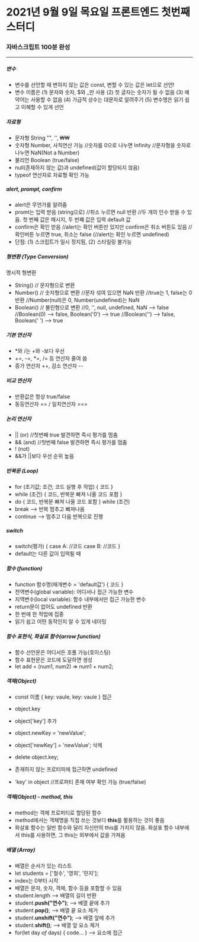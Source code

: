 # 2021년 9월 9일 목요일 프론트엔드 첫번째 스터디

### 자바스크립트 100분 완성
- - -
##### 변수
- 변수를 선언할 때 변하지 않는 값은 const, 변할 수 있는 값은 let으로 선언!
- 변수 이름은
    (1) 문자와 숫자, $와 _만 사용
    (2) 첫 글자는 숫자가 될 수 없음
    (3) 예약어는 사용할 수 없음
    (4) 가급적 상수는 대문자로 알려주기
    (5) 변수명은 읽기 쉽고 이해할 수 있게 선언


##### 자료형
- 문자형 String "", '', ₩₩
- 숫자형 Number, 사칙연산 가능
    //숫자를 0으로 나누면 Infinity
    //문자형을 숫자로 나누면 NaN(Not a Number)
- 불리언 Boolean (true/false)
- null(존재하지 않는 값)과 undefined(값이 할당되지 않음)
- typeof 연산자로 자료형 확인 가능


##### alert, prompt, confirm
- alert은 무언가를 알려줌
- promt는 입력 받음 (string으로)
    //취소 누르면 null 반환
    //두 개의 인수 받을 수 있음. 첫 번째 값은 메시지, 두 번쨰 값은 입력 default 값
- confirm은 확인 받음
    //alert는 확인 버튼만 있지만 confirm은 취소 버튼도 있음
    //확인버튼 누르면 true, 취소는 false
    (//alert는 확인 누르면 undefined)
- 단점: (1) 스크립트가 일시 정지됨, (2) 스타일링 불가능


##### 형변환 (Type Conversion)
명시적 형변환
- String() // 문자형으로 변환
- Number() // 숫자형으로 변환 
    //문자 섞여 있으면 NaN 반환
    //true는 1, false는 0 반환
    //Number(null)은 0, Number(undefined)는 NaN
- Boolean() // 불린형으로 변환
    //0, '', null, undefined, NaN --> false
    //Boolean(0) --> false, Boolean('0') --> true
    //Boolean('') --> false, Boolean(' ') --> true


##### 기본 연산자
- *와 /는 +와 -보다 우선
- +=, -=, *=, /= 등 연산자 줄여 씀
- 증가 연산자 ++, 감소 연산자 --


##### 비교 연산자
- 반환값은 항상 true/false
- 동등연산자 == / 일치연산자 ===


##### 논리 연산자
- || (or)
    //첫번째 true 발견하면 즉시 평가를 멈춤
- && (and)
    //첫번째 false 발견하면 즉시 평가를 멈춤
- ! (not)
- &&가 ||보다 우선 순위 높음


##### 반복문 (Loop)
- for (초기값; 조건; 코드 실행 후 작업) { 코드 }
- while (조건) { 코드, 반복문 빠져 나올 코드 포함 }
- do { 코드, 반복문 빠져 나올 코드 포함 } while (조건)
- break --> 반복 멈추고 빠져나옴
- continue --> 멈추고 다음 반복으로 진행


##### switch
- switch(평가) { case A: //코드 case B: //코드 }
- default는 다른 값이 입력될 때


##### 함수 (function)
- function 함수명(매개변수 = 'default값') { 코드 }
- 전역변수(global variable): 어디서나 접근 가능한 변수
- 지역변수(local variable): 함수 내부에서만 접근 가능한 변수
- return문이 없어도 undefined 반환
- 한 번에 한 작업에 집중
- 읽기 쉽고 어떤 동작인지 알 수 있게 네이밍


##### 함수 표현식, 화살표 함수(arrow function)
- 함수 선언문은 어디서든 호풀 가능(호이스팅)
- 함수 표현문은 코드에 도달하면 생성
- let add = (num1, num2) => num1 + num2;


##### 객체(Object)
- const 이름 { key: vaule, key: vaule }
접근
- object.key
- object['key']
추가
- object.newKey = 'newValue';
- object['newKey'] = 'newValue';
삭제
- delete object.key;

- 존재하지 않는 프로터피에 접근하면 undefined
- 'key' in object //프로퍼티 존재 여부 확인 가능 (true/false)


##### 객체(Object) - method, this
- method는 객체 프로퍼티로 할당된 함수
- method에서는 객체명을 직접 쓰는 것보다 **this**를 활용하는 것이 좋음
- 화살표 함수는 일반 함수와 달리 자신만의 this를 가지지 않음. 화살표 함수 내부에서 this를 사용하면, 그 this는 외부에서 값을 가져옴


##### 배열 (Array)
- 배열은 순서가 있는 리스트
- let students = ['철수', '영희', '민지'];
- index는 0부터 시작
- 배열은 문자, 숫자, 객체, 함수 등을 포함할 수 있음
- student.length --> 배열의 길이 반환
- student.**push("연수")**; --> 배열 끝에 추가
- student.**pop()**; --> 배열 끝 요소 제거
- student.**unshift("연수")**; --> 배열 앞에 추가
- student.**shift()**; --> 배열 앞 요소 제거
- for(let day *of* days) { code... } --> 요소에 접근
